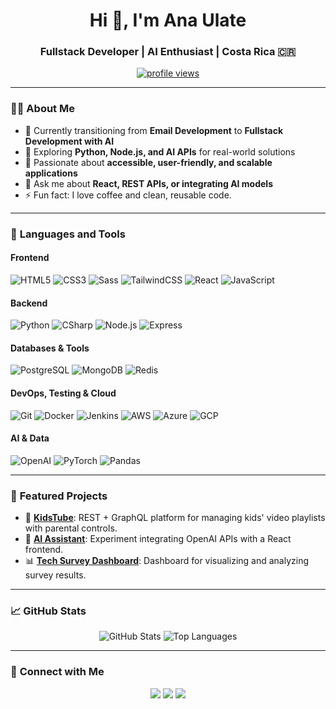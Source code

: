 <h1 align="center">Hi 👋, I'm Ana Ulate</h1>
<h3 align="center">Fullstack Developer | AI Enthusiast | Costa Rica 🇨🇷</h3>

<p align="center">
  <a href="https://github.com/aulate-dev">
    <img src="https://komarev.com/ghpvc/?username=aulate-dev&label=Profile%20views&color=0e75b6&style=flat" alt="profile views" />
  </a>
</p>

---

### 👩‍💻 **About Me**
- 🔭 Currently transitioning from **Email Development** to **Fullstack Development with AI**  
- 🌱 Exploring **Python, Node.js, and AI APIs** for real-world solutions  
- 🧠 Passionate about **accessible, user-friendly, and scalable applications**  
- 💬 Ask me about **React, REST APIs, or integrating AI models**  
- ⚡ Fun fact: I love coffee and clean, reusable code.

---

### 🔧 **Languages and Tools**

#### **Frontend**
![HTML5](https://img.shields.io/badge/HTML5-E34F26?logo=html5&logoColor=white)
![CSS3](https://img.shields.io/badge/CSS3-1572B6?logo=css3&logoColor=white)
![Sass](https://img.shields.io/badge/Sass-CC6699?logo=sass&logoColor=white)
![TailwindCSS](https://img.shields.io/badge/TailwindCSS-06B6D4?logo=tailwindcss&logoColor=white)
![React](https://img.shields.io/badge/React-20232A?logo=react&logoColor=61DAFB)
![JavaScript](https://img.shields.io/badge/JavaScript-F7DF1E?logo=javascript&logoColor=black)

#### **Backend**
![Python](https://img.shields.io/badge/Python-3776AB?logo=python&logoColor=white)
![CSharp](https://img.shields.io/badge/C%23-239120?logo=c-sharp&logoColor=white)
![Node.js](https://img.shields.io/badge/Node.js-43853D?logo=node.js&logoColor=white)
![Express](https://img.shields.io/badge/Express-000000?logo=express&logoColor=white)

#### **Databases & Tools**
![PostgreSQL](https://img.shields.io/badge/PostgreSQL-316192?logo=postgresql&logoColor=white)
![MongoDB](https://img.shields.io/badge/MongoDB-47A248?logo=mongodb&logoColor=white)
![Redis](https://img.shields.io/badge/Redis-DC382D?logo=redis&logoColor=white)

#### **DevOps, Testing & Cloud**
![Git](https://img.shields.io/badge/Git-F05032?logo=git&logoColor=white)
![Docker](https://img.shields.io/badge/Docker-2496ED?logo=docker&logoColor=white)
![Jenkins](https://img.shields.io/badge/Jenkins-D24939?logo=jenkins&logoColor=white)
![AWS](https://img.shields.io/badge/AWS-232F3E?logo=amazon-aws&logoColor=white)
![Azure](https://img.shields.io/badge/Azure-0078D4?logo=microsoft-azure&logoColor=white)
![GCP](https://img.shields.io/badge/Google_Cloud-4285F4?logo=google-cloud&logoColor=white)

#### **AI & Data**
![OpenAI](https://img.shields.io/badge/OpenAI-412991?logo=openai&logoColor=white)
![PyTorch](https://img.shields.io/badge/PyTorch-EE4C2C?logo=pytorch&logoColor=white)
![Pandas](https://img.shields.io/badge/Pandas-150458?logo=pandas&logoColor=white)

---

### 🌟 **Featured Projects**
- 🚀 **[KidsTube](https://github.com/aulate-dev/kidstube)**: REST + GraphQL platform for managing kids' video playlists with parental controls.  
- 🤖 **[AI Assistant](https://github.com/aulate-dev/ai-assistant)**: Experiment integrating OpenAI APIs with a React frontend.  
- 📊 **[Tech Survey Dashboard](https://github.com/aulate-dev/tech-dashboard)**: Dashboard for visualizing and analyzing survey results.

---

### 📈 **GitHub Stats**
<p align="center">
  <img src="https://github-readme-stats.vercel.app/api?username=aulate-dev&show_icons=true&theme=dracula" alt="GitHub Stats" />
  <img src="https://github-readme-stats.vercel.app/api/top-langs/?username=aulate-dev&layout=compact&theme=dracula" alt="Top Languages" />
</p>

---

### 🤝 **Connect with Me**
<p align="center">
  <a href="https://linkedin.com/in/anaulate"><img src="https://img.shields.io/badge/LinkedIn-0A66C2?logo=linkedin&logoColor=white" /></a>
  <a href="mailto:anaelenaulatesalas@gmail.com"><img src="https://img.shields.io/badge/Email-D14836?logo=gmail&logoColor=white" /></a>
  <a href="https://dev.to/aulate-dev"><img src="https://img.shields.io/badge/DEV.to-0A0A0A?logo=dev.to&logoColor=white" /></a>
</p>
